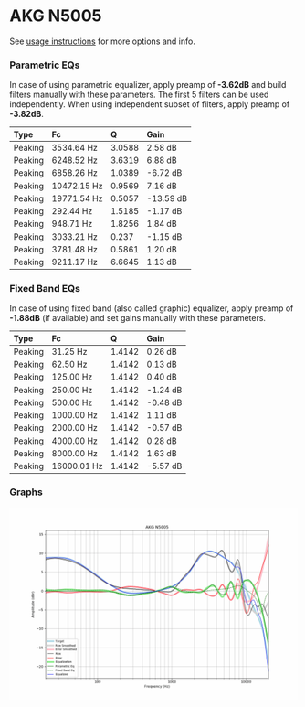 # AKG N5005
See [usage instructions](https://github.com/jaakkopasanen/AutoEq#usage) for more options and info.

### Parametric EQs
In case of using parametric equalizer, apply preamp of **-3.62dB** and build filters manually
with these parameters. The first 5 filters can be used independently.
When using independent subset of filters, apply preamp of **-3.82dB**.

| Type    | Fc          |      Q | Gain      |
|:--------|:------------|:-------|:----------|
| Peaking | 3534.64 Hz  | 3.0588 | 2.58 dB   |
| Peaking | 6248.52 Hz  | 3.6319 | 6.88 dB   |
| Peaking | 6858.26 Hz  | 1.0389 | -6.72 dB  |
| Peaking | 10472.15 Hz | 0.9569 | 7.16 dB   |
| Peaking | 19771.54 Hz | 0.5057 | -13.59 dB |
| Peaking | 292.44 Hz   | 1.5185 | -1.17 dB  |
| Peaking | 948.71 Hz   | 1.8256 | 1.84 dB   |
| Peaking | 3033.21 Hz  | 0.237  | -1.15 dB  |
| Peaking | 3781.48 Hz  | 0.5861 | 1.20 dB   |
| Peaking | 9211.17 Hz  | 6.6645 | 1.13 dB   |

### Fixed Band EQs
In case of using fixed band (also called graphic) equalizer, apply preamp of **-1.88dB**
(if available) and set gains manually with these parameters.

| Type    | Fc          |      Q | Gain     |
|:--------|:------------|:-------|:---------|
| Peaking | 31.25 Hz    | 1.4142 | 0.26 dB  |
| Peaking | 62.50 Hz    | 1.4142 | 0.13 dB  |
| Peaking | 125.00 Hz   | 1.4142 | 0.40 dB  |
| Peaking | 250.00 Hz   | 1.4142 | -1.24 dB |
| Peaking | 500.00 Hz   | 1.4142 | -0.48 dB |
| Peaking | 1000.00 Hz  | 1.4142 | 1.11 dB  |
| Peaking | 2000.00 Hz  | 1.4142 | -0.57 dB |
| Peaking | 4000.00 Hz  | 1.4142 | 0.28 dB  |
| Peaking | 8000.00 Hz  | 1.4142 | 1.63 dB  |
| Peaking | 16000.01 Hz | 1.4142 | -5.57 dB |

### Graphs
![](./AKG%20N5005.png)